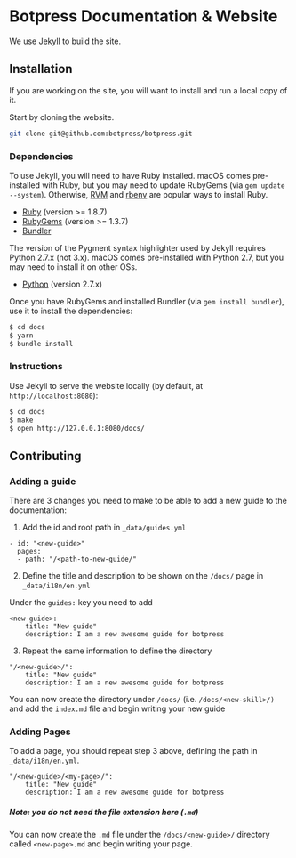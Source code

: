 # Botpress Documentation & Website

We use [Jekyll](http://jekyllrb.com/) to build the site.

## Installation

If you are working on the site, you will want to install and run a local copy
of it.

Start by cloning the website.

```sh
git clone git@github.com:botpress/botpress.git
```

### Dependencies

To use Jekyll, you will need to have Ruby installed. macOS comes
pre-installed with Ruby, but you may need to update RubyGems (via
`gem update --system`). Otherwise, [RVM](https://rvm.io/) and
[rbenv](https://github.com/sstephenson/rbenv) are popular ways to install Ruby.

- [Ruby](http://www.ruby-lang.org/) (version >= 1.8.7)
- [RubyGems](http://rubygems.org/) (version >= 1.3.7)
- [Bundler](http://bundler.io/)

The version of the Pygment syntax highlighter used by Jekyll requires Python
2.7.x (not 3.x). macOS comes pre-installed with Python 2.7, but you may need to
install it on other OSs.

- [Python](https://www.python.org) (version 2.7.x)

Once you have RubyGems and installed Bundler (via `gem install bundler`), use
it to install the dependencies:

```sh
$ cd docs
$ yarn
$ bundle install
```

### Instructions

Use Jekyll to serve the website locally (by default, at
`http://localhost:8080`):

```sh
$ cd docs
$ make
$ open http://127.0.0.1:8080/docs/
```
## Contributing

### Adding a guide

There are 3 changes you need to make to be able to add a new guide to the documentation:

1. Add the id and root path in `_data/guides.yml`
```
- id: "<new-guide>"    
  pages:
  - path: "/<path-to-new-guide/"
  ```
2. Define the title and description to be shown on the `/docs/` page in `_data/i18n/en.yml`

Under the `guides:` key you need to add
```
<new-guide>:
    title: "New guide"
    description: I am a new awesome guide for botpress
```
3. Repeat the same information to define the directory
```
"/<new-guide>/":
    title: "New guide"
    description: I am a new awesome guide for botpress
```

You can now create the directory under `/docs/` (i.e. `/docs/<new-skill>/)` and add the `index.md` file and begin writing your new guide

### Adding Pages

To add a page, you should repeat step 3 above, defining the path in `_data/i18n/en.yml`.

```
"/<new-guide>/<my-page>/":
    title: "New guide"
    description: I am a new awesome guide for botpress
```
##### Note: you do not need the file extension here (`.md`)

You can now create the `.md` file under the `/docs/<new-guide>/` directory called `<new-page>.md` and begin writing your page.
